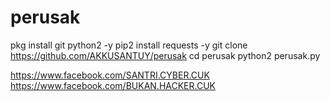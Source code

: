 # perusak

pkg install git python2 -y
pip2 install requests -y
git clone https://github.com/AKKUSANTUY/perusak
cd perusak
python2 perusak.py

https://www.facebook.com/SANTRI.CYBER.CUK 
https://www.facebook.com/BUKAN.HACKER.CUK
